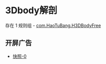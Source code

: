 # 3Dbody解剖

存在 1 规则组 - [com.HaoTuBang.H3DBodyFree](/src/apps/com.HaoTuBang.H3DBodyFree.ts)

## 开屏广告

- [快照-0](https://i.gkd.li/import/12783176)
